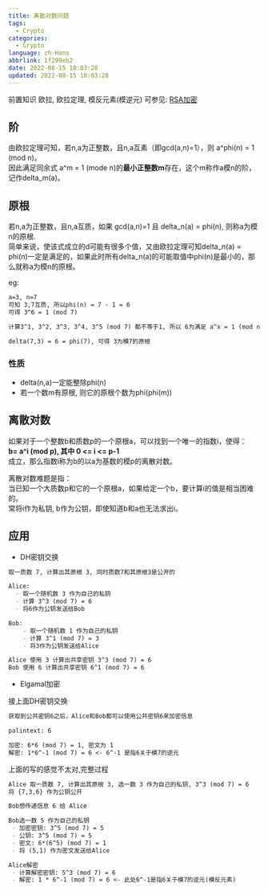 ```yaml
---
title: 离散对数问题
tags:
  - Crypto
categories:
  - Crypto
language: zh-Hans
abbrlink: 1f299eb2
date: 2022-08-15 10:03:28
updated: 2022-08-15 10:03:28
---
```


前置知识 欧拉, 欧拉定理, 模反元素(模逆元) 可参见: [RSA加密](/posts/f1a158c9/)

## 阶

由欧拉定理可知，若n,a为正整数，且n,a互素（即gcd(a,n)=1），则 a^phi(n) = 1 (mod n)。  
因此满足同余式 a^m = 1 (mode n)的**最小正整数m**存在，这个m称作a模n的阶，记作delta_m(a)。  

## 原根

若n,a为正整数，且n,a互质，如果 gcd(a,n)=1 且 delta_n(a) = phi(n), 则称a为模n的原根.  
简单来说，使该式成立的d可能有很多个值，又由欧拉定理可知delta_n(a) = phi(n)一定是满足的，如果此时所有delta_n(a)的可能取值中phi(n)是最小的，那么就称a为模n的原根。

eg:

```md
a=3, n=7
可知 3,7互质, 所以phi(n) = 7 - 1 = 6
可得 3^6 = 1 (mod 7)

计算3^1, 3^2, 3^3, 3^4, 3^5 (mod 7) 都不等于1, 所以 6为满足 a^x = 1 (mod n)的最小正整数

delta(7,3) = 6 = phi(7), 可得 3为模7的原根
```

### 性质
<!--more-->
- delta(n,a)一定能整除phi(n)
- 若一个数m有原根, 则它的原根个数为phi(phi(m))

## 离散对数

如果对于一个整数b和质数p的一个原根a，可以找到一个唯一的指数i，使得：  
**b= a^i (mod p), 其中 0 <= i <= p-1**  
成立，那么指数i称为b的以a为基数的模p的离散对数。  
  
离散对数难题是指：  
当已知一个大质数p和它的一个原根a，如果给定一个b，要计算i的值是相当困难的。  
常将i作为私钥, b作为公钥，即使知道b和a也无法求出i。

## 应用

- DH密钥交换

```md
取一质数 7, 计算出其原根 3, 同时质数7和其原根3是公开的

Alice:
  - 取一个随机数 3 作为自己的私钥
  - 计算 3^3 (mod 7) = 6
  - 将6作为公钥发送给Bob

Bob:
    - 取一个随机数 1 作为自己的私钥
    - 计算 3^1 (mod 7) = 3
    - 将3作为公钥发送给Alice

Alice 使用 3 计算出共享密钥 3^3 (mod 7) = 6
Bob 使用 6 计算出共享密钥 6^1 (mod 7) = 6
```

- Elgamal加密

接上面DH密钥交换

```md
获取到公共密钥6之后，Alice和Bob都可以使用公共密钥6来加密信息

palintext: 6

加密: 6*6 (mod 7) = 1, 密文为 1
解密: 1*6^-1 (mod 7) = 6 <- 6^-1 是指6关于模7的逆元
```

上面的写的感觉不太对,完整过程

```md
Alice 取一质数 7, 计算出其原根 3, 选一数 3 作为自己的私钥, 3^3 (mod 7) = 6
将 {7,3,6} 作为公钥公开

Bob想传递信息 6 给 Alice

Bob选一数 5 作为自己的私钥
 - 加密密钥: 3^5 (mod 7) = 5
 - 公钥: 3^5 (mod 7) = 5
 - 密文: 6*(6^5) (mod 7) = 1
 - 将 (5,1) 作为密文发送给Alice

Alice解密
 - 计算解密密钥: 5^3 (mod 7) = 6
 - 解密: 1 * 6^-1 (mod 7) = 6 <- 此处6^-1是指6关于模7的逆元(模反元素) 
```
